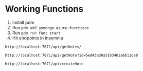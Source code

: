 # Working Functions

1. Install pdm
2. Run `pdm add pymongo azure-functions`
3. Run `pdm run func start`
4. Hit endpoints in insomnia

`http://localhost:7071/api/getNotes/`

`http://localhost:7071/api/getNote?id=5ed43a30a5193402a6b11da0`

`http://localhost:7071/api/createNote`
